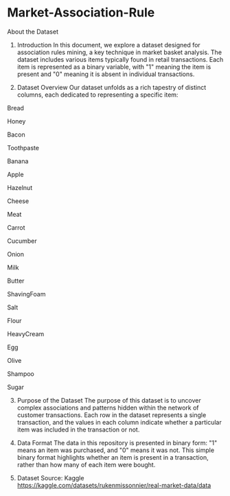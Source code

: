 # Market-Association-Rule

About the Dataset
1. Introduction
In this document, we explore a dataset designed for association rules mining, a key technique in market basket analysis. The dataset includes various items typically found in retail transactions. Each item is represented as a binary variable, with "1" meaning the item is present and "0" meaning it is absent in individual transactions.

2. Dataset Overview
Our dataset unfolds as a rich tapestry of distinct columns, each dedicated to representing a specific item:

Bread

Honey

Bacon

Toothpaste

Banana

Apple

Hazelnut

Cheese

Meat

Carrot

Cucumber

Onion

Milk

Butter

ShavingFoam

Salt

Flour

HeavyCream

Egg

Olive

Shampoo

Sugar

 3. Purpose of the Dataset
The purpose of this dataset is to uncover complex associations and patterns hidden within the network of customer transactions. Each row in the dataset represents a single transaction, and the values in each column indicate whether a particular item was included in the transaction or not.

4. Data Format
The data in this repository is presented in binary form: "1" means an item was purchased, and "0" means it was not. This simple binary format highlights whether an item is present in a transaction, rather than how many of each item were bought.

5. Dataset Source: Kaggle
 https://kaggle.com/datasets/rukenmissonnier/real-market-data/data
